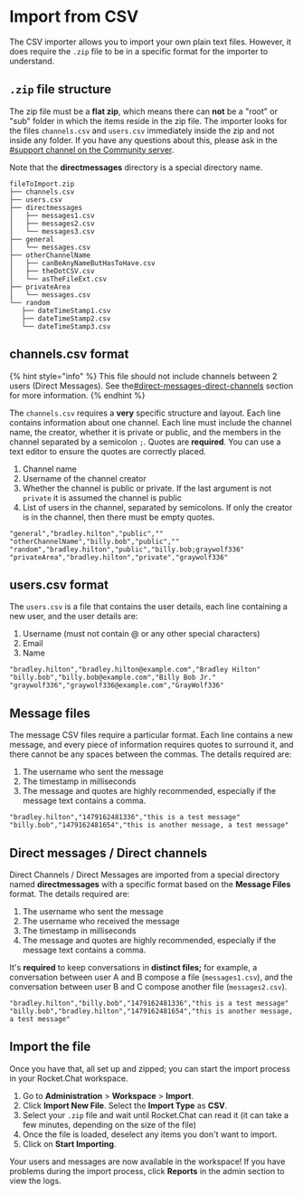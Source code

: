 # Import from CSV

The CSV importer allows you to import your own plain text files. However, it does require the `.zip` file to be in a specific format for the importer to understand.

## `.zip` file structure

The zip file must be a **flat zip**, which means there can **not** be a "root" or "sub" folder in which the items reside in the zip file. The importer looks for the files `channels.csv` and `users.csv` immediately inside the zip and not inside any folder. If you have any questions about this, please ask in the [#support channel on the Community server](https://open.rocket.chat/channel/support).

Note that the **directmessages** directory is a special directory name.

```
fileToImport.zip
├── channels.csv
├── users.csv
├── directmessages
│   ├── messages1.csv
│   ├── messages2.csv
│   └── messages3.csv
├── general
│   └── messages.csv
├── otherChannelName
│   ├── canBeAnyNameButHasToHave.csv
│   ├── theDotCSV.csv
│   └── asTheFileExt.csv
├── privateArea
│   └── messages.csv
└── random
   ├── dateTimeStamp1.csv
   ├── dateTimeStamp2.csv
   └── dateTimeStamp3.csv
```

## channels.csv format

{% hint style="info" %}
This file should not include channels between 2 users (Direct Messages). See the[#direct-messages-direct-channels](import-from-csv.md#direct-messages-direct-channels "mention") section for more information.
{% endhint %}

The `channels.csv` requires a **very** specific structure and layout. Each line contains information about one channel. Each line must include the channel name, the creator, whether it is private or public, and the members in the channel separated by a semicolon `;`. Quotes are **required**. You can use a text editor to ensure the quotes are correctly placed.

1. Channel name
2. Username of the channel creator
3. Whether the channel is public or private. If the last argument is not `private` it is assumed the channel is public
4. List of users in the channel, separated by semicolons. If only the creator is in the channel, then there must be empty quotes.

```
"general","bradley.hilton","public",""
"otherChannelName","billy.bob","public",""
"random","bradley.hilton","public","billy.bob;graywolf336"
"privateArea","bradley.hilton","private","graywolf336"
```

## users.csv format

The `users.csv` is a file that contains the user details, each line containing a new user, and the user details are:

1. Username (must not contain @ or any other special characters)
2. Email
3. Name

```
"bradley.hilton","bradley.hilton@example.com","Bradley Hilton"
"billy.bob","billy.bob@example.com","Billy Bob Jr."
"graywolf336","graywolf336@example.com","GrayWolf336"
```

## Message files

The message CSV files require a particular format. Each line contains a new message, and every piece of information requires quotes to surround it, and there cannot be any spaces between the commas. The details required are:

1. The username who sent the message
2. The timestamp in milliseconds
3. The message and quotes are highly recommended, especially if the message text contains a comma.

```
"bradley.hilton","1479162481336","this is a test message"
"billy.bob","1479162481654","this is another message, a test message"
```

## Direct messages / Direct channels

Direct Channels / Direct Messages are imported from a special directory named **directmessages** with a specific format based on the **Message Files** format. The details required are:

1. The username who sent the message
2. The username who received the message
3. The timestamp in milliseconds
4. The message and quotes are highly recommended, especially if the message text contains a comma.

It's **required** to keep conversations in **distinct files;** for example, a conversation between user A and B compose a file (`messages1.csv`), and the conversation between user B and C compose another file (`messages2.csv`).

```
"bradley.hilton","billy.bob","1479162481336","this is a test message"
"billy.bob","bradley.hilton","1479162481654","this is another message, a test message"
```

## Import the file

Once you have that, all set up and zipped; you can start the import process in your Rocket.Chat workspace.

1. Go to **Administration** > **Workspace** > **Import**.
2. Click **Import New File**. Select the **Import Type** as **CSV**.
3. Select your `.zip` file and wait until Rocket.Chat can read it (it can take a few minutes, depending on the size of the file)
4. Once the file is loaded, deselect any items you don't want to import.
5. Click on **Start Importing**.

Your users and messages are now available in the workspace! If you have problems during the import process, click **Reports** in the admin section to view the logs.
